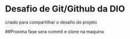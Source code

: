 # Desafio de Git/Github da DIO
criado para compartilhar o desafio do projeto 

##Proxima fase sera commit e clone na maquina

